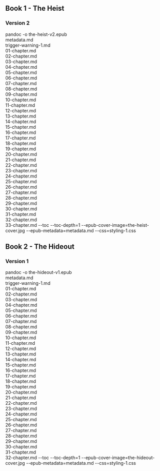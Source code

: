 ## Book 1 - The Heist

### Version 2

pandoc -o the-heist-v2.epub \
metadata.md \
trigger-warning-1.md \
01-chapter.md \
02-chapter.md \
03-chapter.md \
04-chapter.md \
05-chapter.md \
06-chapter.md \
07-chapter.md \
08-chapter.md \
09-chapter.md \
10-chapter.md \
11-chapter.md \
12-chapter.md \
13-chapter.md \
14-chapter.md \
15-chapter.md \
16-chapter.md \
17-chapter.md \
18-chapter.md \
19-chapter.md \
20-chapter.md \
21-chapter.md \
22-chapter.md \
23-chapter.md \
24-chapter.md \
25-chapter.md \
26-chapter.md \
27-chapter.md \
28-chapter.md \
29-chapter.md \
30-chapter.md \
31-chapter.md \
32-chapter.md \
33-chapter.md --toc --toc-depth=1 --epub-cover-image=the-heist-cover.jpg --epub-metadata=metadata.md --css=styling-1.css

## Book 2 - The Hideout

### Version 1

pandoc -o the-hideout-v1.epub \
metadata.md \
trigger-warning-1.md \
01-chapter.md \
02-chapter.md \
03-chapter.md \
04-chapter.md \
05-chapter.md \
06-chapter.md \
07-chapter.md \
08-chapter.md \
09-chapter.md \
10-chapter.md \
11-chapter.md \
12-chapter.md \
13-chapter.md \
14-chapter.md \
15-chapter.md \
16-chapter.md \
17-chapter.md \
18-chapter.md \
19-chapter.md \
20-chapter.md \
21-chapter.md \
22-chapter.md \
23-chapter.md \
24-chapter.md \
25-chapter.md \
26-chapter.md \
27-chapter.md \
28-chapter.md \
29-chapter.md \
30-chapter.md \
31-chapter.md \
32-chapter.md --toc --toc-depth=1 --epub-cover-image=the-hideout-cover.jpg --epub-metadata=metadata.md --css=styling-1.css
